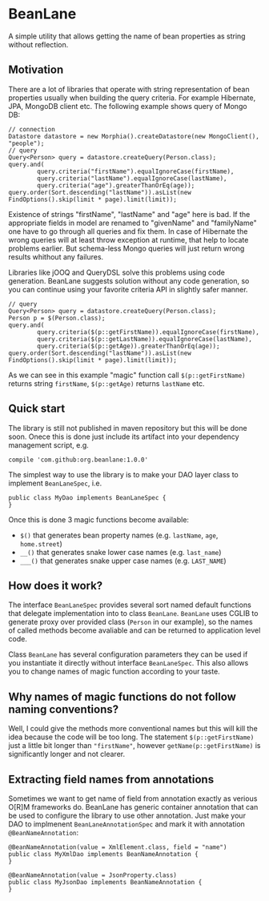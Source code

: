 # BeanLane

A simple utility that allows getting the name of bean properties as string without reflection.


## Motivation

There are a lot of libraries that operate with string representation of bean properties usually when building the
query criteria. For example Hibernate, JPA, MongoDB client etc. The following example shows query of Mongo DB:

```
// connection
Datastore datastore = new Morphia().createDatastore(new MongoClient(), "people");
// query
Query<Person> query = datastore.createQuery(Person.class);
query.and(
        query.criteria("firstName").equalIgnoreCase(firstName),
        query.criteria("lastName").equalIgnoreCase(lastName),
        query.criteria("age").greaterThanOrEq(age));
query.order(Sort.descending("lastName")).asList(new FindOptions().skip(limit * page).limit(limit));
```

Existence of strings "firstName", "lastName" and "age" here is bad. If the appropriate fields in model are renamed to
"givenName" and "familyName" one have to go through all queries and fix them. In case of Hibernate the wrong queries will
at least throw exception at runtime, that help to locate problems earlier. But schema-less Mongo queries will just return
wrong results whithout any failures.

Libraries like jOOQ and QueryDSL solve this problems using code generation. BeanLane suggests solution without any code generation,
so you can continue using your favorite criteria API in slightly safer manner.

```
// query
Query<Person> query = datastore.createQuery(Person.class);
Person p = $(Person.class);
query.and(
        query.criteria($(p::getFirstName)).equalIgnoreCase(firstName),
        query.criteria($(p::getLastName)).equalIgnoreCase(lastName),
        query.criteria($(p::getAge)).greaterThanOrEq(age));
query.order(Sort.descending("lastName")).asList(new FindOptions().skip(limit * page).limit(limit));
```

As we can see in this example "magic" function call `$(p::getFirstName)` returns string `firstName`, `$(p::getAge)` returns `lastName` etc. 


## Quick start

The library is still not published in maven repository but this will be done soon. Onece this is done just include its artifact into your dependency management script, e.g.

```
compile 'com.github:org.beanlane:1.0.0'
```

The simplest way to use the library is to make your DAO layer class to implement `BeanLaneSpec`, i.e.

```
public class MyDao implements BeanLaneSpec {
}
```

Once this is done 3 magic functions become available:
*  `$()` that generates bean property names (e.g. `lastName`, `age`, `home.street`)
* `__()` that generates snake lower case names (e.g. `last_name`)
* `___()` that generates snake upper case names (e.g. `LAST_NAME`)



## How does it work?

The interface `BeanLaneSpec` provides several sort named default functions that delegate implementation into to
class `BeanLane`. `BeanLane` uses CGLIB to generate proxy over provided class (`Person` in our example), so the names of called 
methods become avaliable and can be returned to application level code. 

Class `BeanLane` has several configuration parameters they can be used if you instantiate it directly without interface
`BeanLaneSpec`. This also allows you to change names of magic function according to your taste.


## Why names of magic functions do not follow naming conventions?

Well, I could give the methods more conventional names but this will kill the idea because the code will be too long.
The statement `$(p::getFirstName)` just a little bit longer than `"firstName"`, however `getName(p::getFirstName)`
is significantly longer and not clearer.


## Extracting field names from annotations

Sometimes we want to get name of field from annotation exactly as verious O[R]M frameworks do. BeanLane has generic container
annotation that can be used to configure the library to use other annotation. Just make your DAO to implmenent `BeanLaneAnnotationSpec`
and mark it with annotation `@BeanNameAnnotation`:

```
@BeanNameAnnotation(value = XmlElement.class, field = "name")
public class MyXmlDao implements BeanNameAnnotation {
}

@BeanNameAnnotation(value = JsonProperty.class)
public class MyJsonDao implements BeanNameAnnotation {
}
```
